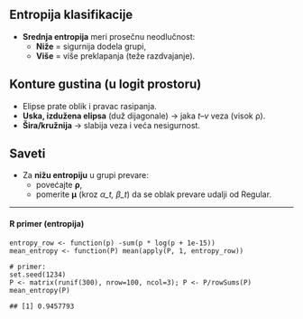 ## Entropija klasifikacije

- **Srednja entropija** meri prosečnu neodlučnost:
  - **Niže** = sigurnija dodela grupi,  
  - **Više** = više preklapanja (teže razdvajanje).

## Konture gustina (u logit prostoru)

- Elipse prate oblik i pravac rasipanja.  
- **Uska, izdužena elipsa** (duž dijagonale) → jaka *t–v* veza (visok
  ρ).  
- **Šira/kružnija** → slabija veza i veća nesigurnost.

## Saveti

- Za **nižu entropiju** u grupi prevare:
  - povećajte **ρ**,  
  - pomerite **μ** (kroz *α\_t, β\_t*) da se oblak prevare udalji od
    Regular.

------------------------------------------------------------------------

#### R primer (entropija)

    entropy_row <- function(p) -sum(p * log(p + 1e-15))
    mean_entropy <- function(P) mean(apply(P, 1, entropy_row))

    # primer:
    set.seed(1234)
    P <- matrix(runif(300), nrow=100, ncol=3); P <- P/rowSums(P)
    mean_entropy(P)

    ## [1] 0.9457793
